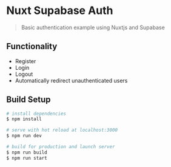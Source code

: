 # Nuxt Supabase Auth

> Basic authentication example using Nuxtjs and Supabase

## Functionality

- Register
- Login
- Logout
- Automatically redirect unauthenticated users

## Build Setup

```bash
# install dependencies
$ npm install

# serve with hot reload at localhost:3000
$ npm run dev

# build for production and launch server
$ npm run build
$ npm run start
```
